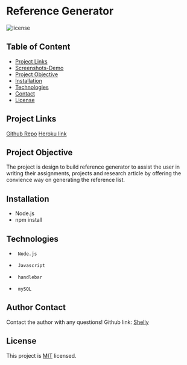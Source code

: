 # Reference Generator 
![license](https://img.shields.io/badge/License-MIT-yellow.svg)

## Table of Content
* [Project Links](#Project-Links)
* [Screenshots-Demo](#Screenshots)
* [Project Objective ](#Project-Objective)
* [Installation](#Installation)
* [Technologies](#Technologies)
* [Contact](#Contact)
* [License](#License)
## Project Links
[Github Repo](https://github.com/zoeshelly-tan/reference_generator)
[Heroku link](https://techblogzoeshelly.herokuapp.com/)

## Project Objective
The project is design to build reference generator to assist the user in writing their assignments, projects and research article by offering the convience way on generating the reference list. 


## Installation
- Node.js 
- npm install

## Technologies
-      Node.js
-      Javascript
-      handlebar
-      mySQL



## Author Contact
Contact the author with any questions! 
Github link: [Shelly](https://github.com/zoeshelly-tan)
## License
This project is [MIT](https://choosealicense.com/licenses/MIT/) licensed.